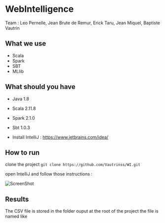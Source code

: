 # WebIntelligence

Team : Leo Pernelle, Jean Brute de Remur, Erick Taru, Jean Miquel, Baptiste Vautrin


## What we use 
- Scala
- Spark
- SBT
- MLlib


## What should you have

- Java 1.8
- Scala 2.11.8
- Spark 2.1.0
- Sbt 1.0.3

- Install IntelliJ : https://www.jetbrains.com/idea/


## How to run

clone the project
`git clone https://github.com/Vautrinss/WI.git`

open IntelliJ and follow those instructions :

![ScreenShot](http://postimg.org/image/2nxze5qkyj/][img]https://s1.postimg.org/2nxze5qkyj/Capture1.png)


## Results 

The CSV file is stored in the folder ouput at the root of the project
the file is named like 
